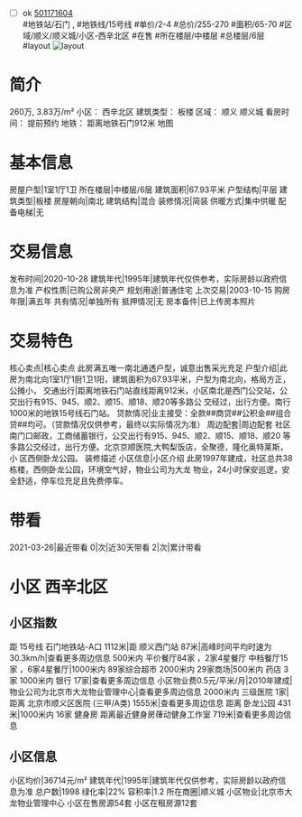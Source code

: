 - [ ] ok [501171604](https://bj.5i5j.com/ershoufang/501171604.html)  
 #地铁站/石门 ,  #地铁线/15号线
#单价/2-4 #总价/255-270 #面积/65-70   #区域/顺义/顺义城/小区-西辛北区 #在售 #所在楼层/中楼层 #总楼层/6层 #layout 
![layout](http://image2a.5i5j.com/bdir/layout/a948ef543ccf4fb0a0416957fea3c498.jpg_P5.jpg) 
# 简介 
 260万,  3.83万/m² 
小区： 西辛北区
建筑类型： 板楼
区域： 顺义 顺义城
看房时间： 提前预约
地铁： 距离地铁石门912米 地图
# 基本信息 
 房屋户型|1室1厅1卫
所在楼层|中楼层/6层
建筑面积|67.93平米
户型结构|平层
建筑类型|板楼
房屋朝向|南北
建筑结构|混合
装修情况|简装
供暖方式|集中供暖
配备电梯|无
# 交易信息 
 发布时间|2020-10-28
建筑年代|1995年|建筑年代仅供参考，实际房龄以政府信息为准
产权性质|已购公房非央产
规划用途|普通住宅
上次交易|2003-10-15
购房年限|满五年
共有情况|单独所有
抵押情况|无
房本备件|已上传房本照片
# 交易特色 
 核心卖点|核心卖点 此房满五唯一南北通透户型，诚意出售采光充足
户型介绍|此房为南北向1室1厅1厨1卫1阳，建筑面积为67.93平米，户型为南北向，格局方正，公摊小，
交通出行|距离地铁石门站直线距离912米，小区南北是西门公交站，公交出行有915、945、顺2、顺15、顺18、顺20等多路公 交经过，出行方便。南行1000米的地铁15号线石门站。
贷款情况|业主接受：全款##商贷##公积金##组合贷##均可。（贷款情况仅供参考，最终以实际情况为准）
周边配套|周边配套 社区南门口邮政，工商储蓄银行，公交出行有915、945、顺2、顺15、顺18、顺20 等多路公交经过，出行方便。北京京顺医院,大鸭梨饭店，全聚德，隆化奥特莱斯，小 区西侧卧龙公园。 装修描述
小区信息|小区介绍 此房1997年建成，社区总共38栋楼，西侧卧龙公园，环境空气好，物业公司为大龙 物业，24小时保安巡逻，安全舒适，停车位充足且免费停车。
# 带看 
 2021-03-26|最近带看	 0|次|近30天带看	 2|次|累计带看
# 小区 西辛北区
## 小区指数 
 距 15号线 石门地铁站-A口 1112米|距 顺义西门站 87米|高峰时间平均时速为30.3km/h|查看更多周边信息
500米内 平价餐厅84家 ，2家4星餐厅
中档餐厅15家 ，6家4星餐厅|1000米内 89家综合超市
2000米内 29家商场|500米内 药店 3家
1000米内 银行 17家|查看更多周边信息
小区物业费0.5元/平米/月|2010年建成|物业公司为北京市大龙物业管理中心|查看更多周边信息
2000米内 三级医院 1家|距离 北京市顺义区医院 (三甲/A类) 1555米|查看更多周边信息
距离 卧龙公园 431米|1000米内 16家 健身房
距离最近健身房葎动健身工作室 719米|查看更多周边信息
## 小区信息 
 小区均价|36714元/m²
建筑年代|1995年|建筑年代仅供参考，实际房龄以政府信息为准
总户数|1998
绿化率|22%
容积率|1.2
所在商圈|顺义城
小区物业|北京市大龙物业管理中心
小区在售房源54套
小区在租房源12套
